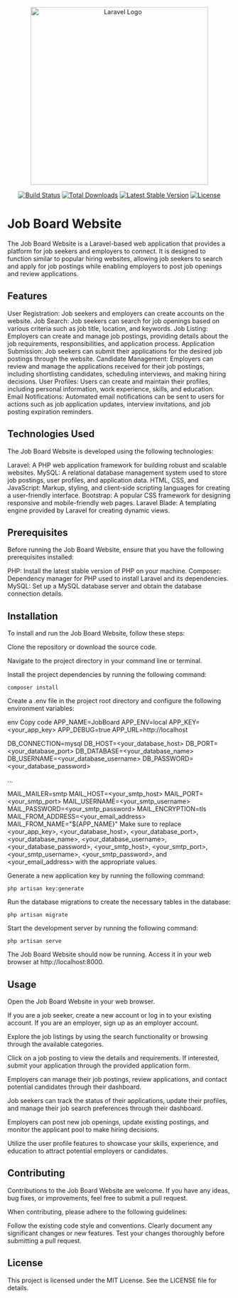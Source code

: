 <p align="center"><a href="https://laravel.com" target="_blank"><img src="https://raw.githubusercontent.com/laravel/art/master/logo-lockup/5%20SVG/2%20CMYK/1%20Full%20Color/laravel-logolockup-cmyk-red.svg" width="400" alt="Laravel Logo"></a></p>

<p align="center">
<a href="https://github.com/laravel/framework/actions"><img src="https://github.com/laravel/framework/workflows/tests/badge.svg" alt="Build Status"></a>
<a href="https://packagist.org/packages/laravel/framework"><img src="https://img.shields.io/packagist/dt/laravel/framework" alt="Total Downloads"></a>
<a href="https://packagist.org/packages/laravel/framework"><img src="https://img.shields.io/packagist/v/laravel/framework" alt="Latest Stable Version"></a>
<a href="https://packagist.org/packages/laravel/framework"><img src="https://img.shields.io/packagist/l/laravel/framework" alt="License"></a>
</p>

# Job Board Website
The Job Board Website is a Laravel-based web application that provides a platform for job seekers and employers to connect. It is designed to function similar to popular hiring websites, allowing job seekers to search and apply for job postings while enabling employers to post job openings and review applications.

## Features
User Registration: Job seekers and employers can create accounts on the website.
Job Search: Job seekers can search for job openings based on various criteria such as job title, location, and keywords.
Job Listing: Employers can create and manage job postings, providing details about the job requirements, responsibilities, and application process.
Application Submission: Job seekers can submit their applications for the desired job postings through the website.
Candidate Management: Employers can review and manage the applications received for their job postings, including shortlisting candidates, scheduling interviews, and making hiring decisions.
User Profiles: Users can create and maintain their profiles, including personal information, work experience, skills, and education.
Email Notifications: Automated email notifications can be sent to users for actions such as job application updates, interview invitations, and job posting expiration reminders.
## Technologies Used
The Job Board Website is developed using the following technologies:

Laravel: A PHP web application framework for building robust and scalable websites.
MySQL: A relational database management system used to store job postings, user profiles, and application data.
HTML, CSS, and JavaScript: Markup, styling, and client-side scripting languages for creating a user-friendly interface.
Bootstrap: A popular CSS framework for designing responsive and mobile-friendly web pages.
Laravel Blade: A templating engine provided by Laravel for creating dynamic views.
## Prerequisites
Before running the Job Board Website, ensure that you have the following prerequisites installed:

PHP: Install the latest stable version of PHP on your machine.
Composer: Dependency manager for PHP used to install Laravel and its dependencies.
MySQL: Set up a MySQL database server and obtain the database connection details.
## Installation
To install and run the Job Board Website, follow these steps:

Clone the repository or download the source code.

Navigate to the project directory in your command line or terminal.

Install the project dependencies by running the following command:

```shell
composer install
```
Create a .env file in the project root directory and configure the following environment variables:

env
Copy code
APP_NAME=JobBoard
APP_ENV=local
APP_KEY=<your_app_key>
APP_DEBUG=true
APP_URL=http://localhost

DB_CONNECTION=mysql
DB_HOST=<your_database_host>
DB_PORT=<your_database_port>
DB_DATABASE=<your_database_name>
DB_USERNAME=<your_database_username>
DB_PASSWORD=<your_database_password>

...

MAIL_MAILER=smtp
MAIL_HOST=<your_smtp_host>
MAIL_PORT=<your_smtp_port>
MAIL_USERNAME=<your_smtp_username>
MAIL_PASSWORD=<your_smtp_password>
MAIL_ENCRYPTION=tls
MAIL_FROM_ADDRESS=<your_email_address>
MAIL_FROM_NAME="${APP_NAME}"
Make sure to replace <your_app_key>, <your_database_host>, <your_database_port>, <your_database_name>, <your_database_username>, <your_database_password>, <your_smtp_host>, <your_smtp_port>, <your_smtp_username>, <your_smtp_password>, and <your_email_address> with the appropriate values.

Generate a new application key by running the following command:

```shell
php artisan key:generate
```
Run the database migrations to create the necessary tables in the database: 
```shell
php artisan migrate
```
Start the development server by running the following command:

```shell
php artisan serve
```
The Job Board Website should now be running. Access it in your web browser at http://localhost:8000.

## Usage
Open the Job Board Website in your web browser.

If you are a job seeker, create a new account or log in to your existing account. If you are an employer, sign up as an employer account.

Explore the job listings by using the search functionality or browsing through the available categories.

Click on a job posting to view the details and requirements. If interested, submit your application through the provided application form.

Employers can manage their job postings, review applications, and contact potential candidates through their dashboard.

Job seekers can track the status of their applications, update their profiles, and manage their job search preferences through their dashboard.

Employers can post new job openings, update existing postings, and monitor the applicant pool to make hiring decisions.

Utilize the user profile features to showcase your skills, experience, and education to attract potential employers or candidates.

## Contributing
Contributions to the Job Board Website are welcome. If you have any ideas, bug fixes, or improvements, feel free to submit a pull request.

When contributing, please adhere to the following guidelines:

Follow the existing code style and conventions.
Clearly document any significant changes or new features.
Test your changes thoroughly before submitting a pull request.
## License
This project is licensed under the MIT License. See the LICENSE file for details.





